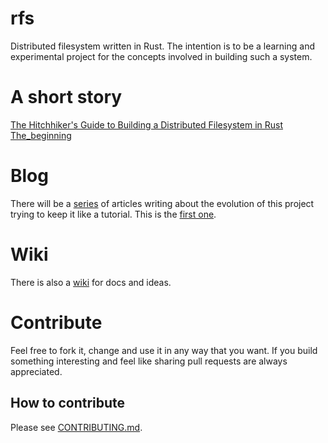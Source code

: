 # rfs

Distributed filesystem written in Rust. The intention is to be a learning and experimental project for the concepts involved in building such a system.

# A short story

[The Hitchhiker's Guide to Building a Distributed Filesystem in Rust The_beginning](The_Hitchhiker_s_Guide_to_Building_a_Distributed_Filesystem_in_Rust__The_beginning.pdf)

# Blog

There will be a [series](https://medium.com/@xorio42/list/317d40f38304) of articles writing about the evolution of this project trying to keep it like a tutorial. This is the [first one](https://systemweakness.com/hitchhikers-guide-to-building-a-distributed-filesystem-in-rust-the-very-beginning-2c02eb7313e7).

# Wiki

There is also a [wiki](https://github.com/radumarias/rfs/wiki) for docs and ideas.

# Contribute

Feel free to fork it, change and use it in any way that you want.
If you build something interesting and feel like sharing pull requests are always appreciated.

## How to contribute

Please see [CONTRIBUTING.md](CONTRIBUTING.md).
